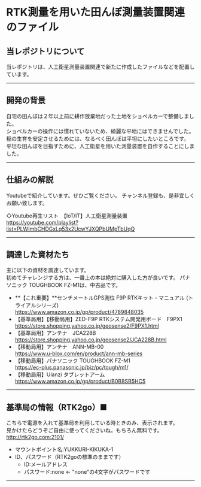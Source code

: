 # RTK測量を用いた田んぼ測量装置関連のファイル

## 当レポジトリについて
当レポジトリは、人工衛星測量装置関連で新たに作成したファイルなどを配置しています。

***

## 開発の背景
自宅の田んぼは２年以上前に耕作放棄地だった土地をショベルカーで整備しました。  
ショベルカーの操作には慣れていないため、綺麗な平地にはできませんでした。  
稲の生育を安定させるためには、なるべく田んぼは平坦にしたいところです。  
平坦な田んぼを目指すために、人工衛星を用いた測量装置を自作することにしました。  

****

## 仕組みの解説
Youtubeで紹介しています。ぜひご覧ください。 
チャンネル登録も、是非宜しくお願い致します。

◇Youtube再生リスト　【IoT/IT】人工衛星測量装置  
https://youtube.com/playlist?list=PLWImbCHDGxLq53x2UcwYJXQPbUMpTbUqQ  

***

## 調達した資材たち
主に以下の資材を調達しています。  
初めてチャレンジする方は、一番上の本は絶対に購入した方が良いです。
パナソニック TOUGHBOOK FZ-M1は、中古品です。

- **【これ重要】**センチメートルGPS測位 F9P RTKキット・マニュアル (トライアルシリーズ)  
https://www.amazon.co.jp/gp/product/4789848035
- 【基準局用】【移動局用】ZED-F9P RTKシステム開発用ボード　F9PX1  
https://store.shopping.yahoo.co.jp/geosense2/F9PX1.html
- 【基準局用】アンテナ　JCA228B  
https://store.shopping.yahoo.co.jp/geosense2/JCA228B.html
- 【移動局用】アンテナ　ANN-MB-00  
https://www.u-blox.com/en/product/ann-mb-series
- 【移動局用】パナソニック TOUGHBOOK FZ-M1  
https://ec-plus.panasonic.jp/biz/pc/tough/m1/
- 【移動局用】Ulanzi タブレットアーム  
https://www.amazon.co.jp/gp/product/B0B8SB5HC5

***

## 基準局の情報（RTK2go）■
こちらで電源を入れて基準局を利用している時ときのみ、表示されます。  
見かけたらどうぞご自由に使ってくださいね。もちろん無料です。  
http://rtk2go.com:2101/

- マウントポイント名:YUKKURI-KIKUKA-1
- ID、パスワード（RTK2goの標準のままです）
  - ID:メールアドレス
  - パスワード:none   ← "none"の4文字がパスワードです
------------------------------------
